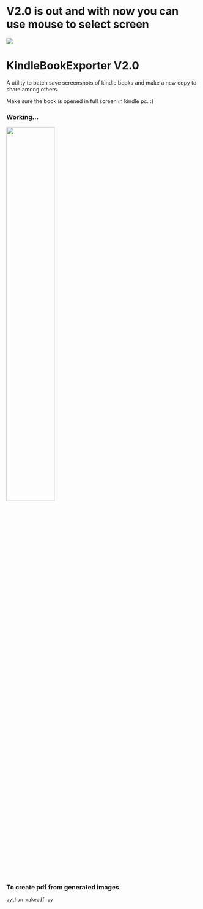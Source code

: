 # V2.0 is out and with now you can use mouse to select screen
![](https://www.genymotion.com/wp-content/uploads/2017/07/hype.gif)

# KindleBookExporter V2.0
A utility to batch save screenshots of kindle books and make a new copy to share among others.

Make sure the book is opened in full screen in kindle pc. :) 

### Working...
[<img src="https://img.youtube.com/vi/LTv338knrP4/maxresdefault.jpg" width="50%">](https://youtu.be/if_6IfbPgpo)

### To create pdf from generated images 
```
python makepdf.py
```
